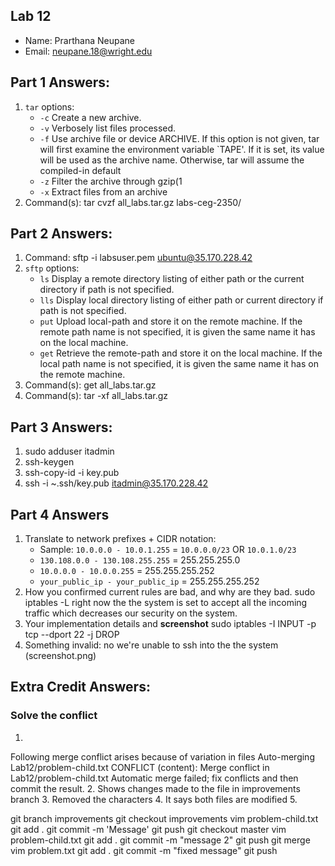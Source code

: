 ## Lab 12

- Name: Prarthana Neupane
- Email: neupane.18@wright.edu

## Part 1 Answers:

1. `tar` options:
   - `-c` Create a new archive.
   - `-v`  Verbosely list files processed.
   - `-f`   Use archive file or device ARCHIVE.  If this option is not given, tar will first examine the environment variable `TAPE'.  If it is set, its value will be used  as  the  archive  name.
              Otherwise, tar will assume the compiled-in default
   - `-z` Filter the archive through gzip(1
   - `-x` Extract files from an archive
2. Command(s): tar cvzf all_labs.tar.gz labs-ceg-2350/

## Part 2 Answers:

1. Command: sftp -i labsuser.pem ubuntu@35.170.228.42
2. `sftp` options:
   - `ls`  Display a remote directory listing of either path or the current directory if path is not specified.
   - `lls`  Display local directory listing of either path or current directory if path is not specified. 
   - `put` Upload local-path and store it on the remote machine.  If the remote path name is not specified, it is given the same name it has on the local machine.  
   - `get` Retrieve the remote-path and store it on the local machine.  If the local path name is not specified, it is given the same name it has on the remote machine. 
3. Command(s):  get all_labs.tar.gz
4. Command(s): tar -xf all_labs.tar.gz 

## Part 3 Answers:

1. sudo adduser itadmin
2. ssh-keygen
3. ssh-copy-id -i key.pub
4. ssh -i ~.ssh/key.pub itadmin@35.170.228.42

## Part 4 Answers

1. Translate to network prefixes + CIDR notation:
   - Sample: `10.0.0.0 - 10.0.1.255` = `10.0.0.0/23` OR `10.0.1.0/23`
   - `130.108.0.0 - 130.108.255.255` = 255.255.255.0
   - `10.0.0.0 - 10.0.0.255` =  255.255.255.252
   - `your_public_ip - your_public_ip` = 255.255.255.252
2. How you confirmed current rules are bad, and why are they bad. 
	sudo iptables -L
	right now the the system is set to accept all the incoming traffic which decreases our security on the system.
3. Your implementation details and **screenshot**
	sudo iptables -I INPUT -p tcp --dport 22 -j DROP
4. Something invalid:
	no we're unable to ssh into the the system
	(screenshot.png)

## Extra Credit Answers:

### Solve the conflict

1.
Following merge conflict arises because of variation in files
Auto-merging Lab12/problem-child.txt
CONFLICT (content): Merge conflict in Lab12/problem-child.txt
Automatic merge failed; fix conflicts and then commit the result.
2. Shows changes made to the file in improvements branch
3. Removed the characters
4. It says both files are modified
5. 

git branch improvements
git checkout improvements
vim problem-child.txt
git add .
git commit -m 'Message'
git push
git checkout master
vim problem-child.txt
git add .
git commit -m "message 2"
git push
git merge
vim problem.txt
git add .
git commit -m "fixed message"
git push
